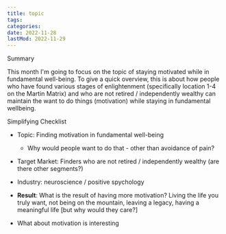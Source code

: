 ```yaml
---
title: topic
tags:
categories:
date: 2022-11-28
lastMod: 2022-11-29
---
```

Summary

This month I'm going to focus on the topic of staying motivated while in fundamental well-being. To give a quick overview, this is about how people who have found various stages of enlightenment (specifically location 1-4 on the Martin Matrix) and who are not retired / independently wealthy can maintain the want to do things (motivation) while staying in fundamental wellbeing.

Simplifying Checklist

  + Topic: Finding motivation in fundamental well-being

    + Why would people want to do that - other than avoidance of pain?

  + Target Market: Finders who are not retired / independently wealthy (are there other segments?)

  + Industry: neuroscience / positive spychology

  + **Result**: What is the result of having more motivation?  Living the life you truly want, not being on the mountain, leaving a legacy, having a meaningful life [but why would they care?]

  + What about motivation is interesting
